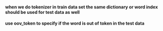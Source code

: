 #### when we do tokenizer in train data set the same dictionary or word index should be used for test data as well

#### use oov_token to specify if the word is out of token in the test data